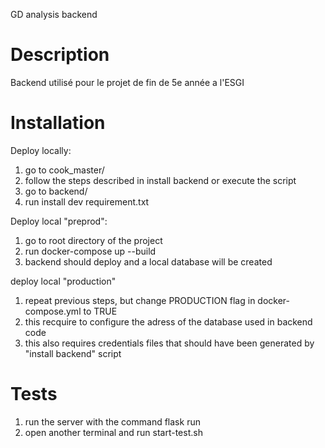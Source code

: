 GD analysis backend


Description
===========
Backend utilisé pour le projet de fin de 5e année a l'ESGI 


Installation
============

Deploy locally: 
1) go to cook_master/
2) follow the steps described in install backend or execute the script
3) go to backend/ 
4) run install dev requirement.txt


Deploy local "preprod":

1) go to root directory of the project
2) run docker-compose up --build 
3) backend should deploy and a local database will be created

deploy local "production"
1) repeat previous steps, but change PRODUCTION flag in docker-compose.yml to TRUE
2) this recquire to configure the adress of the database used in backend code
3) this also requires credentials files that should have been generated by "install backend" script


Tests
=====

1) run the server with the command flask run 
2) open another terminal and run start-test.sh
